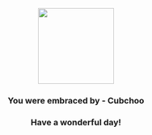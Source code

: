 <p align="center">
    <img src="https://raw.githubusercontent.com/PokeAPI/sprites/master/sprites/pokemon/613.png" width="150" height="150">
</p>
<h3 align="center">You were embraced by - <b>Cubchoo</b></h3>
<h3 align="center">Have a wonderful day!</h3>
